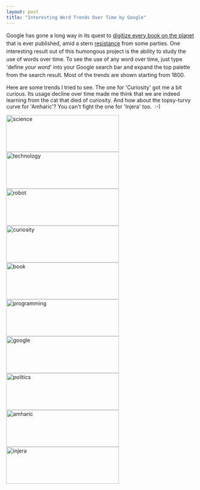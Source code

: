 ```yaml
---
layout: post
title: "Interesting Word Trends Over Time by Google"
---
```


Google has g<span style="line-height:1.5;">one a long way in its quest to <a title="Google Books Library Project" href="http://en.wikipedia.org/wiki/Google_Books_Library_Project" target="_blank" rel="noopener noreferrer">digitize every book on the planet </a>that is ever published, amid a stern <a href="http://www.nytimes.com/2009/02/02/technology/internet/02link.html" target="_blank" rel="noopener noreferrer">resistance</a> from some parties. One interesting result out of this humongous project is the ability to study the use of words over time. To see the use of any word over time, just type 'define *<em>your</em> </span><em style="line-height:1.5;">word*</em><span style="line-height:1.5;">' into your Google search bar and expand the top palette from the search result. Most of the trends are shown starting from 1800.</span>

Here are some trends I tried to see. The one for 'Curiosity' got me a bit curious. Its usage decline over time made me think that we are indeed learning from the cat that died of curiosity. And how about the topsy-turvy curve for 'Amharic'? You can't fight the one for 'Injera' too.  :-)

<a href="https://yaredwb.com/wp-content/uploads/2014/03/science.png"><img class="alignnone size-medium wp-image-49" src="https://yaredwb.com/wp-content/uploads/2014/03/science.png?w=300" alt="science" width="300" height="98" /></a> <a href="https://yaredwb.com/wp-content/uploads/2014/03/technology.png"><img class="alignnone size-medium wp-image-50" src="https://yaredwb.com/wp-content/uploads/2014/03/technology.png?w=300" alt="technology" width="300" height="98" /></a> <a href="https://yaredwb.com/wp-content/uploads/2014/03/robot.png"><img class="alignnone size-medium wp-image-51" src="https://yaredwb.com/wp-content/uploads/2014/03/robot.png?w=300" alt="robot" width="300" height="98" /></a> <a href="https://yaredwb.com/wp-content/uploads/2014/03/curiosity.png"><img class="alignnone size-medium wp-image-52" src="https://yaredwb.com/wp-content/uploads/2014/03/curiosity.png?w=300" alt="curiosity" width="300" height="98" /></a> <a href="https://yaredwb.com/wp-content/uploads/2014/03/book.png"><img class="alignnone size-medium wp-image-53" src="https://yaredwb.com/wp-content/uploads/2014/03/book.png?w=300" alt="book" width="300" height="98" /></a> <a href="https://yaredwb.com/wp-content/uploads/2014/03/programming.png"><img class="alignnone size-medium wp-image-54" src="https://yaredwb.com/wp-content/uploads/2014/03/programming.png?w=300" alt="programming" width="300" height="98" /></a> <a href="https://yaredwb.com/wp-content/uploads/2014/03/google.png"><img class="alignnone size-medium wp-image-55" src="https://yaredwb.com/wp-content/uploads/2014/03/google.png?w=300" alt="google" width="300" height="98" /></a><a href="https://yaredwb.com/wp-content/uploads/2014/03/politics.png"><img class="alignnone size-medium wp-image-64" src="https://yaredwb.com/wp-content/uploads/2014/03/politics.png?w=300" alt="politics" width="300" height="98" /></a> <a href="https://yaredwb.com/wp-content/uploads/2014/03/amharic.png"><img class="alignnone size-medium wp-image-63" src="https://yaredwb.com/wp-content/uploads/2014/03/amharic.png?w=300" alt="amharic" width="300" height="98" /></a> <a href="https://yaredwb.com/wp-content/uploads/2014/03/injera.png"><img class="alignnone size-medium wp-image-62" src="https://yaredwb.com/wp-content/uploads/2014/03/injera.png?w=300" alt="injera" width="300" height="98" /></a>
